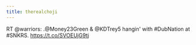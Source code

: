 ```yaml
---
title: therealchoji
---
```


RT @warriors: .@Money23Green & @KDTrey5 hangin' with #DubNation at #SNKRS. https://t.co/SVOEUjG9tj